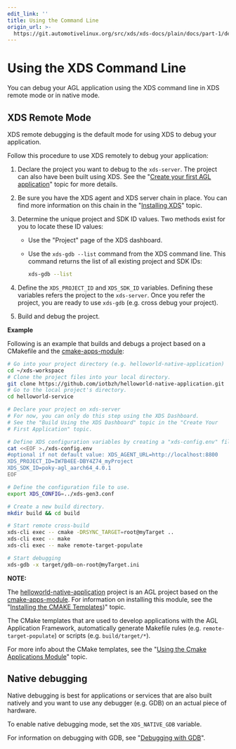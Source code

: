 ```yaml
---
edit_link: ''
title: Using the Command Line
origin_url: >-
  https://git.automotivelinux.org/src/xds/xds-docs/plain/docs/part-1/debug-cmd-line.md?h=icefish
---
```


<!-- WARNING: This file is generated by fetch_docs.js using /home/boron/Documents/AGL/docs-webtemplate/site/_data/tocs/devguides/icefish/xds-docs-guides-devguides-book.yml -->

# Using the XDS Command Line

You can debug your AGL application using the XDS command line
in XDS remote mode or in native mode.

## XDS Remote Mode

XDS remote debugging is the default mode for using XDS to debug your
application.


Follow this procedure to use XDS remotely to debug your application:

1. Declare the project you want to debug to the `xds-server`.
   The project can also have been built using XDS.
   See the "[Create your first AGL application](../../../#create-your-first-agl-application)"
   topic for more details.

2. Be sure you have the XDS agent and XDS server chain in place.
   You can find more information on this chain in the
   "[Installing XDS](../../../#installing-xds)" topic.

3. Determine the unique project and SDK ID values.
   Two methods exist for you to locate these ID values:

   - Use the "Project" page of the XDS dashboard.

   - Use the `xds-gdb --list` command from the XDS command line.
     This command returns the list of all existing project and SDK
     IDs:

     ```bash
     xds-gdb --list
     ```

4. Define the `XDS_PROJECT_ID` and `XDS_SDK_ID` variables.
   Defining these variables refers the project to the
   `xds-server`.
   Once you refer the project, you are ready to use `xds-gdb`
   (e.g. cross debug your project).

5. Build and debug the project.

**Example**

Following is an example that builds and debugs a project
based on a CMakefile and the
[cmake-apps-module](https://git.automotivelinux.org/src/cmake-apps-module/):

```bash
# Go into your project directory (e.g. helloworld-native-application)
cd ~/xds-workspace
# Clone the project files into your local directory.
git clone https://github.com/iotbzh/helloworld-native-application.git
# Go to the local project's directory.
cd helloworld-service

# Declare your project on xds-server
# For now, you can only do this step using the XDS Dashboard.
# See the "Build Using the XDS Dashboard" topic in the "Create Your
# First Application" topic.

# Define XDS configuration variables by creating a "xds-config.env" file.
cat <<EOF >./xds-config.env
#optional if not default value: XDS_AGENT_URL=http://localhost:8800
XDS_PROJECT_ID=IW7B4EE-DBY4Z74_myProject
XDS_SDK_ID=poky-agl_aarch64_4.0.1
EOF

# Define the configuration file to use.
export XDS_CONFIG=../xds-gen3.conf

# Create a new build directory.
mkdir build && cd build

# Start remote cross-build
xds-cli exec -- cmake -DRSYNC_TARGET=root@myTarget ..
xds-cli exec -- make
xds-cli exec -- make remote-target-populate

# Start debugging
xds-gdb -x target/gdb-on-root@myTarget.ini
```

<!-- section-note -->
**NOTE:**

The [helloworld-native-application](https://github.com/iotbzh/helloworld-native-application)
project is an AGL project based on the
[cmake-apps-module](https://git.automotivelinux.org/src/cmake-apps-module/).
For information on installing this module, see the
"[Installing the CMAKE Templates](../../cmakeafbtemplates/dev_guide/installing-cmake.html))"
topic.

The CMake templates that are used to develop applications
with the AGL Application Framework, automatically generate
Makefile rules (e.g. `remote-target-populate`) or scripts
(e.g. `build/target/*`).

For more info about the CMake templates, see the
"[Using the Cmake Applications Module](../../../#using-the-cmake-applications-module)"
topic.
<!-- end-section-note -->

## Native debugging

Native debugging is best for applications or services that are also
built natively and you want to use any debugger (e.g. GDB) on an actual
piece of hardware.

To enable native debugging mode, set the `XDS_NATIVE_GDB` variable.

For information on debugging with GDB, see
"[Debugging with GDB](https://www.sourceware.org/gdb/onlinedocs/gdb.html)".
